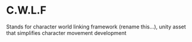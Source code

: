 # C.W.L.F
Stands for character world linking framework (rename this...), unity asset that simplifies character movement development
